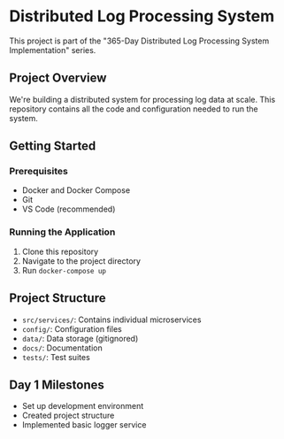 # Distributed Log Processing System

This project is part of the "365-Day Distributed Log Processing System Implementation" series.

## Project Overview

We're building a distributed system for processing log data at scale. This repository contains all the code and configuration needed to run the system.

## Getting Started

### Prerequisites
- Docker and Docker Compose
- Git
- VS Code (recommended)

### Running the Application
1. Clone this repository
2. Navigate to the project directory
3. Run `docker-compose up`

## Project Structure
- `src/services/`: Contains individual microservices
- `config/`: Configuration files
- `data/`: Data storage (gitignored)
- `docs/`: Documentation
- `tests/`: Test suites

## Day 1 Milestones
- Set up development environment
- Created project structure
- Implemented basic logger service
